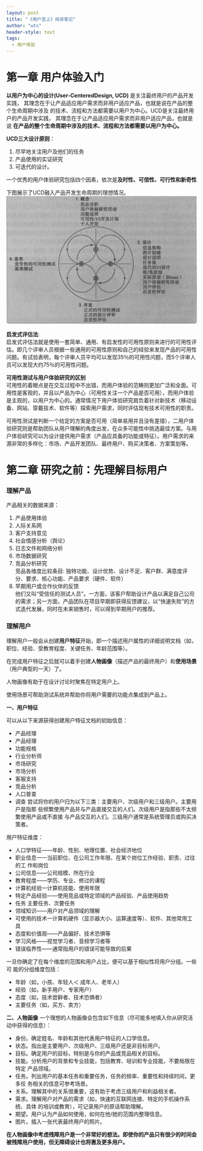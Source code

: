 ```yaml
---
layout: post
title: "《用户至上》阅读笔记"
author: "wts"
header-style: text
tags:
  - 用户体验
---
```


第一章 用户体验入门
=============
**以用户为中心的设计(User-CenteredDesign, UCD)** 是关注最终用户的产品开发实践， 其理念在于让产品适应用户需求而非用户适应产品，也就是说在产品的整个生命周期中涉及 的技术、流程和方法都需要以用户为中心。UCD是关注最终用户的产品开发实践， 其理念在于让产品适应用户需求而非用户适应产品，也就是说 **在产品的整个生命周期中涉及的技术、流程和方法都需要以用户为中心。**  


**UCD三大设计原则**：  
1. 尽早地关注用户及他们的任务  
2. 产品使用的实证研究  
3. 可迭代的设计。  

一个优秀的用户体验研究包括四个因素，依次是**及时性、可信性、可行性和新奇性**  

下图展示了UCD融入产品开发生命周期的理想情况。  
![UX01](/img/UX01.png)  

**启发式评估法**:  
启发式评估法就是使用一套简单、通用、有启发性的可用性原则来进行的可用性评估。即几个评审人员根据一些通用的可用性原则和自己的经验来发现产品的可用性问题。有试验表明，每个评审人员平均可以发现35％的可用性问题，而5个评审人员可以发现大约75％的可用性问题。  

**可用性测试与用户体验研究的区别**  
可用性的着眼点是在交互过程中不出错，而用户体验的范畴则更加广泛和全面。可用性是客观的，并且以产品为中心（可用性关注一个产品是否可用），而用户体验是主观的，以用户为中心的。通常情况下用户体验研究肩负着针对新技术（移动设备、网站、穿戴技术、软件等）探索用户需求，同时评估现有技术可用性的职责。  

可用性测试是判断一个给定的方案是否可用（简单易用并且没有差错），二用户体验研究则是帮助团队从用户理解的角度出发，在众多可能性中挑选最佳方案。与用户体验研究可以为设计提供用户需求（产品应具备的功能或特征）。用户需求的来源非常的多样化：市场、产品开发团队、最终用户、购买决策者、方案策划等。  


第二章 研究之前：先理解目标用户
=========
### 理解产品 
产品相关的数据来源：  
1. 产品使用体验
2. 人际关系网
3. 客户支持意见
4. 社会情感分析（舆论）
5. 日志文件和网络分析
6. 市场数据研究
7. 竞品分析研究  
竞品各维度比较条目:  独特功能、设计优势、设计不足、客户群、满意度评分、要求、核心功能、产品要求（硬件、软件）
8. 早期用户或合作伙伴的反馈  
他们又叫“受信任的测试人员”。一方面，该客户帮助设计产品以满足自己公司的需求；另一方面，产品团队在项目早期即获得反馈建议，以“快速失败”的方式迭代发展，同时在未来销售时，可以得到早期用户的推荐。  

### 理解用户  

理解用户一般会从创建**用户特征**开始，即一个描述用户属性的详细说明文档（如，职位、经验、受教育程度、关键任务、年龄范围等）。   

在完成用户特征之后就可以着手创建**人物画像**（描述产品的最终用户）和**使用场景**（用户典型的一天）了。  

人物画像有助于在设计讨论时聚焦在特定用户上。  

使用场景可帮助测试系统并帮助你将用户需要的功能点集成到产品上。   

**一、用户特征**

可以从以下来源获得创建用户特征文档的初始信息：  
* 产品经理
* 产品经理
* 功能规格
* 行业分析师
* 市场研究
* 市场分析
* 客服支持
* 竞品分析
* 人口普查
* 调查
尝试将你的用户归为以下三类：主要用户、次级用户和三级用户。主要用户是指那 些频繁使用产品并与产品直接交互的人们。次级用户是指那些不太频繁使用产品或不直接 与产品交互的人们。三级用户通常是系统管理员或购买决策者。  

用户特征维度：  
* 人口学特征——年龄、性别、地理位置、社会经济地位
* 职业信息一一当前职位、在公司工作年限、在某个岗位工作经验、职责、过往的工 作和岗位
* 公司信息——公司规模、所在行业
* 教育程度——学历、专业、修过的课程
* 计算机经验一计算机技能、使用年限
* 特定产品经验——使用竞品或特定领域的产品经验、产品使用趋势
* 任务	主要任务、次要任务
* 领域知识——用户对产品领域的理解
* 可使用的技术一计算机硬件（显示器大小、运算速度等）、软件、其他常用工具
* 态度和价值观——产品偏好、技术恐惧等
* 学习风格——视觉学习者、音频学习者等
* 错误临界性——通常指用户的错误可能导致的后果  

一旦你确定了在每个维度的范围和用户占比，便可以基于相似性将用户分组。一些可 能的分组维度包括：
* 年龄（如，小孩、年轻人＜ 成年人、老年人）
* 经验（如，新手用户、专家用户）
* 态度（如，技术尝鲜者、技术恐惧者）
* 主要任务（如，买方、卖方）

**二、人物画像**
一个理想的人物画像会包含如下信息（尽可能多地填入你从研究活动中获得的信息）：
* 身份。确定姓名、年龄和其他代表用户特征的人口学信息。
* 状态。指出是主要用户、次级用户、三级用户还是非目标用户。
* 目标。确定用户的目标，特别是与你的产品或竞品相关的目标。
* 技能。分析用户的背景和专业技能，包括教育、培训和专业技能，不要局限在特定 产品领域。
* 任务。列出用户的基本任务和重要任务，任务的频率、重要性和持续时间，更多任 务相关的信息可参考场景。 
* 关系。理解其中的关系很重要，这有助于考虑三级用户和利益相关者。
* 需求。理解用户对产品的需求（如，快速的互联网连接、特定的手机操作系统、具体 的培训或教育），可记录用户的原话帮助理解。
* 期望。用户认为产品如何使用，如何在他/她的范围内整理信息。
* 图片。插入一张代表最终用户的照片。  

**在人物画像中考虑残障用户是一个非常好的想法。即使你的产品只有很少的时间会 被残障用户使用，但无障碍设计也将惠及更多用户。**
